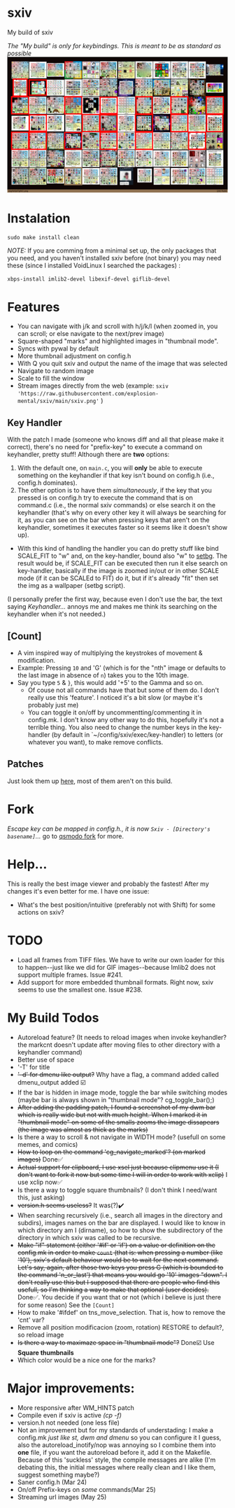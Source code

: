 # sxiv
My build of sxiv

_The "My build" is only for keybindings. This is meant to be as standard as possible_
![Image](sxiv.png "sxiv")

# Instalation
```
sudo make install clean
```

_NOTE:_ If you are comming from a minimal set up, the only packages that you need, and you haven't installed sxiv before (not binary) you may need these (since I installed VoidLinux I searched the packages) :
```
xbps-install imlib2-devel libexif-devel giflib-devel
```

# Features

* You can navigate with j/k and scroll with h/j/k/l (when zoomed in, you can scroll; or else navigate to the next/prev image)
* Square-shaped "marks" and highlighted images in "thumbnail mode".
* Syncs with pywal by default
* More thumbnail adjustment on config.h
* With Q you quit sxiv and output the name of the image that was selected
* Navigate to random image
* Scale to fill the window
* Stream images directly from the web (example: `sxiv 'https://raw.githubusercontent.com/explosion-mental/sxiv/main/sxiv.png'` )

## Key Handler
With the patch I made (someone who knows diff and all that please make it correct), there's no need for "prefix-key" to execute a command on keyhandler, pretty stuff!
Although there are **two** options:
1. With the default one, on `main.c`, you will **only** be able to execute something on the keyhandler if that key isn't bound on config.h (i.e., config.h dominates).
2. The other option is to have them _simultaneously_, if the key that you pressed is on config.h try to execute the command that is on command.c (i.e., the normal sxiv commands) or else search it on the keyhandler (that's why on every other key it will always be searching for it, as you can see on the bar when pressing keys that aren't on the keyhandler, sometimes it executes faster so it seems like it doesn't show up).
  - With this kind of handling the handler you can do pretty stuff like bind SCALE_FIT to "w" and, on the key-handler, bound also "w" to [setbg](https://github.com/explosion-mental/scripts/blob/main/setbg). The result would be, if SCALE_FIT can be executed then run it else search on key-handler, basically if the image is zoomed in/out or in other SCALE mode (if it can be SCALEd to FIT) do it, but if it's already "fit" then set the img as a wallpaper (setbg script).

(I personally prefer the first way, because even I don't use the bar, the text saying _Keyhandler..._ annoys me and makes me think its searching on the keyhandler when it's not needed.)

## [Count]
- A vim inspired way of multiplying the keystrokes of movement & modification.
- Example: Pressing `10` and 'G' (which is for the "nth" image or defaults to the last image in absence of `n`) takes you to the 10th image.
- Say you type `5` & `}`, this would add '+5' to the Gamma and so on.
  - Of couse not all commands have that but some of them do. I don't really use this 'feature'. I noticed it's a bit slow (or maybe it's probably just me)
  - You can toggle it on/off by uncommentting/commenting it in config.mk. I don't know any other way to do this, hopefully it's not a terrible thing. You also need to change the number keys in the key-handler (by default in `~/config/sxiv/exec/key-handler) to letters (or whatever you want), to make remove conflicts.

## Patches
Just look them up [here](https://github.com/explosion-mental/sxiv/tree/main/patches), most of them aren't on this build.

# Fork
_Escape key can be mapped in config.h., it is now `Sxiv - [Directory's basename]`..._ go to [qsmodo fork](https://github.com/qsmodo/sxiv/commits/master) for more.

# Help...
This is really the best image viewer and probably the fastest! After my changes it's even better for me. I have one issue:
- What's the best position/intuitive (preferably not with Shift) for some actions on sxiv?

# TODO
- Load all frames from TIFF files. We have to write our own loader for this to
  happen--just like we did for GIF images--because Imlib2 does not support
  multiple frames. Issue #241.
- Add support for more embedded thumbnail formats. Right now, sxiv seems to use
  the smallest one. Issue #238.

# My Build Todos
- Autoreload feature? (It needs to reload images when invoke keyhandler? the markcnt doesn't update after moving files to other directory with a keyhandler command)
- Better use of space
- '-T' for title
- <s>'-d' for dmenu like output?</s> Why have a flag, a command added called dmenu_output added ☑️
- If the bar is hidden in image mode, toggle the bar while switching modes (maybe bar is always shown in "thumbnail mode"? 	cg_toggle_bar();)
- <s>After adding the padding patch, I found a screenshot of my dwm bar which is really wide but not with much height. When I marked it in "thumbnail mode" on some of the smalls zooms the image dissapears (the image was almost as thick as the marks)</s>
- Is there a way to scroll & not navigate in WIDTH mode? (usefull on some memes, and comics)
- <s>How to loop on the command 'cg_navigate_marked'? (on marked images)</s> Done✅
- <s>Actual support for clipboard, I use xsel just because clipmenu use it (I don't want to fork it now but some time I will in order to work with xclip)</s> I use xclip now✅
- Is there a way to toggle square thumbnails? (I don't think I need/want this, just asking)
- <s>version.h seems useless?</s> It was(?)✔️
- When searching recursively (i.e., search all images in the directory and subdirs), images names on the bar are displayed. I would like to know in which directory am I (dirname), so how to show the subdirectory of the directory in which sxiv was called to be recursive.
- <s>Make "if" statement (either '#if' or 'if') on a value or definition on the config.mk in order to make `count` (that is: when pressing a number (like '10'), sxiv's default behaviour would be to wait for the next command. Let's say, again, after those two keys you press G (which is bounded to the command 'n_or_last') that means you would go '10' images "down". I don't really use this but I supposed that there are people who find this usefull, so I'm thinking a way to make that optional (user decides).</s> Done✅. You decide if you want that or not (which i believe is just there for some reason) See the `[Count]`
- How to make '#ifdef' on tns_move_selection. That is, how to remove the 'cnt' var?
- Remove all position modificacion (zoom, rotation) RESTORE to default?, so reload image
- <s>Is there a way to maximaze space in "thumbnail mode"?</s> Done☑️ Use **Square thumbnails**
- Which color would be a nice one for the marks?

# Major improvements:
- More responsive after WM_HINTS patch
- Compile even if sxiv is active _(cp -f)_
- version.h not needed (one less file)
- Not an improvement but for my standards of understading: I make a config.mk _just like st, dwm and dmenu_ so you can configure it I guess, also the autoreload_inotify/nop was annoying so I combine them into **one** file, if you want the autoreload before it, add it on the Makefile. Because of this 'suckless' style, the compile messages are alike (I'm debating this, the initial messages where really clean and I like them, suggest something maybe?)
- Saner config.h (Mar 24)
- On/off Prefix-keys on *some* commands(Mar 25)
- Streaming url images (May 25)

